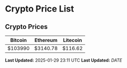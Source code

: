 # Crypto Price List

## Crypto Prices
| Bitcoin | Ethereum | Litecoin |
| ------- | -------- | -------- |
| $103990 | $3140.78 | $116.62 |
**Last Updated:** 2025-01-29 23:11 UTC
**Last Updated:** $DATE$
